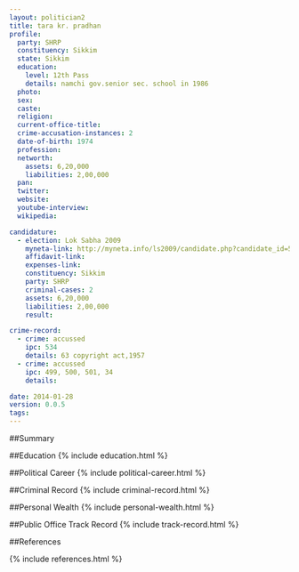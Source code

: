 ```yaml
---
layout: politician2
title: tara kr. pradhan
profile: 
  party: SHRP
  constituency: Sikkim
  state: Sikkim
  education: 
    level: 12th Pass
    details: namchi gov.senior sec. school in 1986
  photo: 
  sex: 
  caste: 
  religion: 
  current-office-title: 
  crime-accusation-instances: 2
  date-of-birth: 1974
  profession: 
  networth: 
    assets: 6,20,000
    liabilities: 2,00,000
  pan: 
  twitter: 
  website: 
  youtube-interview: 
  wikipedia: 

candidature: 
  - election: Lok Sabha 2009
    myneta-link: http://myneta.info/ls2009/candidate.php?candidate_id=5500
    affidavit-link: 
    expenses-link: 
    constituency: Sikkim 
    party: SHRP
    criminal-cases: 2
    assets: 6,20,000
    liabilities: 2,00,000
    result:  

crime-record: 
  - crime: accussed
    ipc: 534
    details: 63 copyright act,1957 
  - crime: accussed
    ipc: 499, 500, 501, 34
    details:  

date: 2014-01-28
version: 0.0.5
tags: 
---
```

##Summary


##Education
{% include education.html %}


##Political Career
{% include political-career.html %}


##Criminal Record
{% include criminal-record.html %}


##Personal Wealth
{% include personal-wealth.html %}


##Public Office Track Record
{% include track-record.html %}


##References


{% include references.html %}
